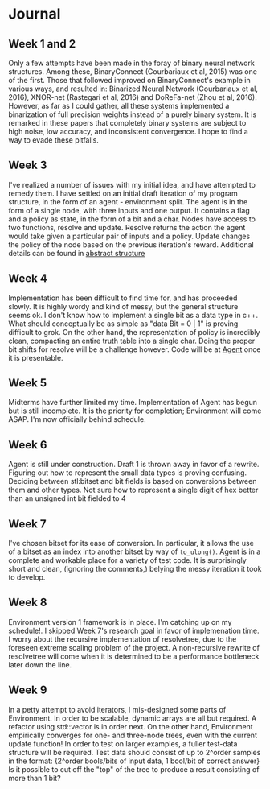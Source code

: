 # Journal

## Week 1 and 2
  Only a few attempts have been made in the foray of binary neural network structures. Among these, BinaryConnect (Courbariaux et al, 2015) was one of the first. 
  Those that followed improved on BinaryConnect's example in various ways, and resulted in: Binarized Neural Network (Courbariaux et al, 2016), XNOR-net (Rastegari et al, 2016) and DoReFa-net (Zhou et al, 2016).
  However, as far as I could gather, all these systems implemented a binarization of full precision weights instead of a purely binary system. 
  It is remarked in these papers that completely binary systems are subject to high noise, low accuracy, and inconsistent convergence. 
  I hope to find a way to evade these pitfalls.

## Week 3
  I've realized a number of issues with my initial idea, and have attempted to remedy them. 
  I have settled on an initial draft iteration of my program structure, in the form of an agent - environment split. 
  The agent is in the form of a single node, with three inputs and one output. It contains a flag and a policy as state, in the form of a bit and a char. 
  Nodes have access to two functions, resolve and update. Resolve returns the action the agent would take given a particular pair of inputs and a policy. Update changes the policy of the node based on the previous iteration's reward.
  Additional details can be found in [abstract structure](./samples/abstract_structure.md)

## Week 4
  Implementation has been difficult to find time for, and has proceeded slowly. It is highly wordy and kind of messy, but the general structure seems ok. 
  I don't know how to implement a single bit as a data type in c++. What should conceptually be as simple as "data Bit = 0 | 1" is proving difficult to grok. 
  On the other hand, the representation of policy is incredibly clean, compacting an entire truth table into a single char. Doing the proper bit shifts for resolve will be a challenge however.
  Code will be at [Agent](./Agent.md) once it is presentable. 

## Week 5
  Midterms have further limited my time. Implementation of Agent has begun but is still incomplete. It is the priority for completion; Environment will come ASAP. 
  I'm now officially behind schedule.

## Week 6
  Agent is still under construction. Draft 1 is thrown away in favor of a rewrite. Figuring out how to represent the small data types is proving confusing. Deciding between stl:bitset and bit fields is based on conversions between them and other types. Not sure how to represent a single digit of hex better than an unsigned int bit fielded to 4

## Week 7
  I've chosen bitset for its ease of conversion. In particular, it allows the use of a bitset as an index into another bitset by way of `to_ulong()`. Agent is in a complete and workable place for a variety of test code. 
  It is surprisingly short and clean, (ignoring the comments,) belying the messy iteration it took to develop.

## Week 8
  Environment version 1 framework is in place. I'm catching up on my schedule!. I skipped Week 7's research goal in favor of implemenation time. 
  I worry about the recursive implementation of resolvetree, due to the foreseen extreme scaling problem of the project. A non-recursive rewrite of resolvetree will come when it is determined to be a performance bottleneck later down the line. 

## Week 9
  In a petty attempt to avoid iterators, I mis-designed some parts of Environment. In order to be scalable, dynamic arrays are all but required. A refactor using std::vector is in order next. 
  On the other hand, Environment empirically converges for one- and three-node trees, even with the current update function! In order to test on larger examples, a fuller test-data structure will be required. 
  Test data should consist of up to 2^order samples in the format: {2^order bools/bits of input data, 1 bool/bit of correct answer}
  Is it possible to cut off the "top" of the tree to produce a result consisting of more than 1 bit?

